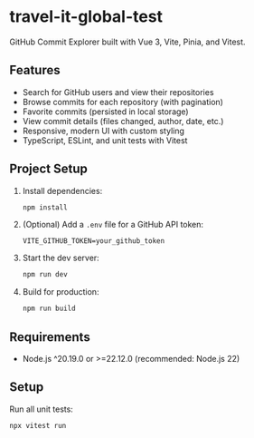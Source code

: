 # travel-it-global-test

GitHub Commit Explorer built with Vue 3, Vite, Pinia, and Vitest.

## Features

- Search for GitHub users and view their repositories
- Browse commits for each repository (with pagination)
- Favorite commits (persisted in local storage)
- View commit details (files changed, author, date, etc.)
- Responsive, modern UI with custom styling
- TypeScript, ESLint, and unit tests with Vitest


## Project Setup

1. Install dependencies:
   ```sh
   npm install
   ```
2. (Optional) Add a `.env` file for a GitHub API token:
   ```env
   VITE_GITHUB_TOKEN=your_github_token
   ```
3. Start the dev server:
   ```sh
   npm run dev
   ```
4. Build for production:
   ```sh
   npm run build
   ```

## Requirements

- Node.js ^20.19.0 or >=22.12.0 (recommended: Node.js 22)

## Setup

Run all unit tests:
```sh
npx vitest run
```

